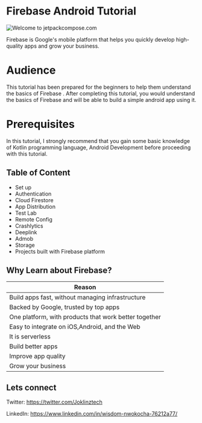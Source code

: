 # Firebase Android Tutorial

![Welcome to jetpackcompose.com](https://miro.medium.com/max/1400/1*SFFbo8lkNxVQcmLrLDVRNw.png)

Firebase is Google's mobile platform that helps you quickly develop high-quality apps and grow your business.

# Audience

This tutorial has been prepared for the beginners to help them understand the basics of Firebase . After completing this tutorial, you would understand the basics of Firebase  and will be able to build a simple android app using it.

# Prerequisites

In this tutorial, I strongly recommend that you gain some basic knowledge of Kotlin programming language, Android Development before proceeding with this tutorial.

## Table of Content

- Set up
- Authentication
- Cloud Firestore
- App Distribution
- Test Lab
- Remote Config
- Crashlytics
- Deeplink
- Admob
- Storage
- Projects built with Firebase platform

## Why Learn about Firebase?

| Reason |
| ------ |
| Build apps fast, without managing infrastructure | 
| Backed by Google, trusted by top apps| 
| One platform, with products that work better together| 
| Easy to integrate on iOS,Android, and the Web| 
| It is serverless| 
| Build better apps|  
| Improve app quality|
| Grow your business|

## Lets connect

Twitter: https://twitter.com/Joklinztech

LinkedIn: https://www.linkedin.com/in/wisdom-nwokocha-76212a77/


